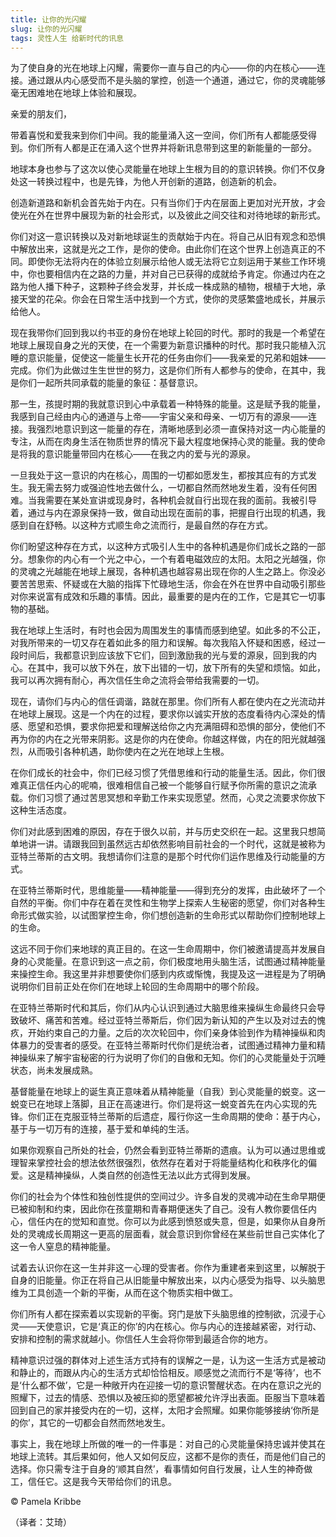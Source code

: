 ```yaml
--- 
title: 让你的光闪耀 
slug: 让你的光闪耀 
tags: 灵性人生 给新时代的讯息
--- 
```

为了使自身的光在地球上闪耀，需要你一直与自己的内心——你的内在核心——连接。通过跟从内心感受而不是头脑的掌控，创造一个通道，通过它，你的灵魂能够毫无困难地在地球上体验和展现。

亲爱的朋友们，

带着喜悦和爱我来到你们中间。我的能量涌入这一空间，你们所有人都能感受得到。你们所有人都是正在涌入这个世界并将新讯息带到这里的新能量的一部分。

地球本身也参与了这次以使心灵能量在地球上生根为目的的意识转换。你们不仅身处这一转换过程中，也是先锋，为他人开创新的道路，创造新的机会。

创造新道路和新机会首先始于内在。只有当你们于内在层面上更加对光开放，才会使光在外在世界中展现为新的社会形式，以及彼此之间交往和对待地球的新形式。

你们对这一意识转换以及对新地球诞生的贡献始于内在。将自己从旧有观念和恐惧中解放出来，这就是光之工作，是你的使命。由此你们在这个世界上创造真正的不同。即使你无法将内在的体验立刻展示给他人或无法将它立刻运用于某些工作环境中，你也要相信内在之路的力量，并对自己已获得的成就给予肯定。你通过内在之路为他人播下种子，这颗种子终会发芽，并长成一株成熟的植物，根植于大地，承接天堂的花朵。你会在日常生活中找到一个方式，使你的灵感繁盛地成长，并展示给他人。

现在我带你们回到我以约书亚的身份在地球上轮回的时代。那时的我是一个希望在地球上展现自身之光的天使，在一个需要为新意识播种的时代。那时我只能植入沉睡的意识能量，促使这一能量生长开花的任务由你们——我亲爱的兄弟和姐妹——完成。你们为此做过生生世世的努力，这是你们所有人都参与的使命，在其中，我是你们一起所共同承载的能量的象征：基督意识。

那一生，孩提时期的我就意识到心中承载着一种特殊的能量。这是赋予我的能量，我感到自己经由内心的通道与上帝——宇宙父亲和母亲、一切万有的源泉——连接。我强烈地意识到这一能量的存在，清晰地感到必须一直保持对这一内心能量的专注，从而在肉身生活在物质世界的情况下最大程度地保持心灵的能量。我的使命是将我的意识能量带回内在核心——在我之内的爱与光的源泉。

一旦我处于这一意识的内在核心，周围的一切都如愿发生，都按其应有的方式发生。我无需去努力或强迫性地去做什么，一切都自然而然地发生着，没有任何困难。当我需要在某处宣讲或现身时，各种机会就自行出现在我的面前。我被引导着，通过与内在源泉保持一致，做自动出现在面前的事，把握自行出现的机遇，我感到自在舒畅。以这种方式顺生命之流而行，是最自然的存在方式。

你们盼望这种存在方式，以这种方式吸引人生中的各种机遇是你们成长之路的一部分。想象你的内心有一个光之中心，一个有着电磁效应的太阳。太阳之光越强，你的灵魂之光越能在地球上展现，各种机遇也越容易出现在你的人生之路上。你没必要苦苦思索、怀疑或在大脑的指挥下忙碌地生活，你会在外在世界中自动吸引那些对你来说富有成效和乐趣的事情。因此，最重要的是内在的工作，它是其它一切事物的基础。

我在地球上生活时，有时也会因为周围发生的事情而感到绝望。如此多的不公正，对我所带来的一切又存在着如此多的阻力和误解。每次我陷入怀疑和困惑，经过一段时间后，我都意识到应该放下它们，回到激励我的光与爱的源泉，回到我的内心。在其中，我可以放下外在，放下出错的一切，放下所有的失望和烦恼。如此，我可以再次拥有耐心，再次信任生命之流将会带给我需要的一切。

现在，请你们与内心的信任调谐，路就在那里。你们所有人都在使内在之光流动并在地球上展现。这是一个内在的过程，要求你以诚实开放的态度看待内心深处的情感、愿望和恐惧，要求你把爱和理解送给你之内充满阻碍和恐惧的部分，使他们不再为你的内在之光带来阴影。这是你的内在使命。你越这样做，内在的阳光就越强烈，从而吸引各种机遇，助你使内在之光在地球上生根。

在你们成长的社会中，你们已经习惯了凭借思维和行动的能量生活。因此，你们很难真正信任内心的呢喃，很难相信自己被一个能够自行赋予你所需的意识之流承载。你们习惯了通过苦思冥想和辛勤工作来实现愿望。然而，心灵之流要求你放下这种生活态度。

你们对此感到困难的原因，存在于很久以前，并与历史交织在一起。这里我只想简单地讲一讲。请跟我回到虽然远古却依然影响目前社会的一个时代，这就是被称为亚特兰蒂斯的古文明。我想请你们注意的是那个时代你们运作思维及行动能量的方式。

在亚特兰蒂斯时代，思维能量——精神能量——得到充分的发挥，由此破坏了一个自然的平衡。你们中存在着在灵性和生物学上探索人生秘密的愿望，你们对各种生命形式做实验，以试图掌控生命，你们想创造新的生命形式以帮助你们控制地球上的生命。

这远不同于你们来地球的真正目的。在这一生命周期中，你们被邀请提高并发展自身的心灵能量。在意识到这一点之前，你们极度地用头脑生活，试图通过精神能量来操控生命。我这里并非想要使你们感到内疚或惭愧，我提及这一进程是为了明确说明你们目前正处在你们在地球上轮回的生命周期中的哪个阶段。

在亚特兰蒂斯时代和其后，你们从内心认识到通过大脑思维来操纵生命最终只会导致破坏、痛苦和苦难。经过亚特兰蒂斯后，你们因为新认知的产生以及对过去的愧疚，开始约束自己的力量。之后的次次轮回中，你们亲身体验到作为精神操纵和肉体暴力的受害者的感受。在亚特兰蒂斯时代你们是统治者，试图通过精神力量和精神操纵来了解宇宙秘密的行为说明了你们的自傲和无知。你们的心灵能量处于沉睡状态，尚未发展成熟。

基督能量在地球上的诞生真正意味着从精神能量（自我）到心灵能量的蜕变。这一蜕变已在地球上落脚，且正在高速进行。你们是将这一蜕变首先在内心实现的先锋。你们正在克服亚特兰蒂斯的后遗症，履行你这一生命周期的使命：基于内心，基于与一切万有的连接，基于爱和单纯的生活。

如果你观察自己所处的社会，仍然会看到亚特兰蒂斯的遗痕。认为可以通过思维或理智来掌控社会的想法依然很强烈，依然存在着对于将能量结构化和秩序化的偏爱。这是精神操纵，人类自然的创造性无法以此方式得到发展。

你们的社会为个体性和独创性提供的空间过少。许多自发的灵魂冲动在生命早期便已被抑制和约束，因此你在孩童期和青春期便迷失了自己。没有人教你要信任内心，信任内在的觉知和直觉。你可以为此感到愤怒或失意，但是，如果你从自身所处的灵魂成长周期这一更高的层面看，就会意识到你曾经在某些前世自己实体化了这一令人窒息的精神能量。

试着去认识你在这一生并非这一心理的受害者。你作为重建者来到这里，以解脱于自身的旧能量。你正在将自己从旧能量中解放出来，以内心感受为指导、以头脑思维为工具创造一个新的平衡，从而在这个物质实相中做工。

你们所有人都在探索着以实现新的平衡。窍门是放下头脑思维的控制欲，沉浸于心灵——天使意识，它是‘真正的你’的内在核心。你与内心的连接越紧密，对行动、安排和控制的需求就越小。你信任人生会将你带到最适合你的地方。

精神意识过强的群体对上述生活方式持有的误解之一是，认为这一生活方式是被动和静止的，而跟从内心的生活方式却恰恰相反。顺感觉之流而行不是‘等待’，也不是‘什么都不做’，它是一种敞开内在迎接一切的意识警醒状态。在内在意识之光的照耀下，过去的情感、恐惧以及被压抑的愿望都被允许浮出表面。臣服当下意味着回到自己的家并接受内在的一切，这样，太阳才会照耀。如果你能够接纳‘你所是的你’，其它的一切都会自然而然地发生。

事实上，我在地球上所做的唯一的一件事是：对自己的心灵能量保持忠诚并使其在地球上流转。其后果如何，他人又如何反应，这都不是你的责任，而是他们自己的选择。你只需专注于自身的‘顺其自然’，看事情如何自行发展，让人生的神奇做工，信任它。这是我今天带给你们的讯息。

© Pamela Kribbe

（译者：艾琦）